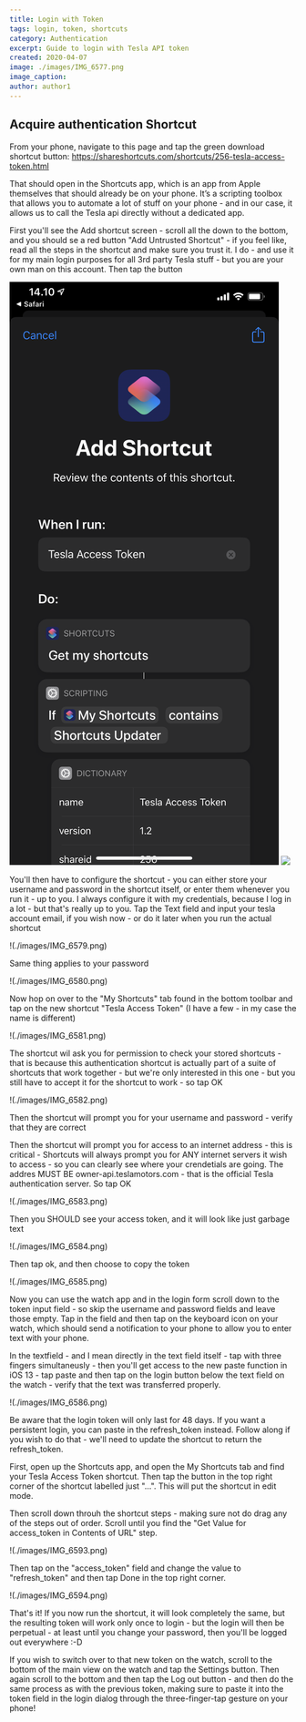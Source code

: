 ```yaml
---
title: Login with Token
tags: login, token, shortcuts
category: Authentication
excerpt: Guide to login with Tesla API token
created: 2020-04-07
image: ./images/IMG_6577.png
image_caption: 
author: author1
---
```


## Acquire authentication Shortcut

From your phone, navigate to this page and tap the green download shortcut button: https://shareshortcuts.com/shortcuts/256-tesla-access-token.html

That should open in the Shortcuts app, which is an app from Apple themselves that should already be on your phone. It’s a scripting toolbox that allows you to automate a lot of stuff on your phone - and in our case, it allows us to call the Tesla api directly without a dedicated app. 

First you'll see the Add shortcut screen - scroll all the down to the bottom, and you should se a red button "Add Untrusted Shortcut" - if you feel like, read all the steps in the shortcut and make sure you trust it. I do - and use it for my main login purposes for all 3rd party Tesla stuff - but you are your own man on this account. Then tap the button

![](./images/IMG_6577.png "") ![](./images/IMG_6578.png "")

You'll then have to configure the shortcut - you can either store your username and password in the shortcut itself, or enter them whenever you run it - up to you. I always configure it with my credentials, because I log in a lot - but that's really up to you. Tap the Text field and input your tesla account email, if you wish now - or do it later when you run the actual shortcut

!(./images/IMG_6579.png)

Same thing applies to your password

!(./images/IMG_6580.png)

Now hop on over to the "My Shortcuts" tab found in the bottom toolbar and tap on the new shortcut "Tesla Access Token" (I have a few - in my case the name is different)

!(./images/IMG_6581.png)

The shortcut wil ask you for permission to check your stored shortcuts - that is because this authentication shortcut is actually part of a suite of shortcuts that work together - but we're only interested in this one - but you still have to accept it for the shortcut to work - so tap OK

!(./images/IMG_6582.png)

Then the shortcut will prompt you for your username and password - verify that they are correct

Then the shortcut will prompt you for access to an internet address - this is critical - Shortcuts will always prompt you for ANY internet servers it wish to access - so you can clearly see where your crendetials are going. The addres MUST BE owner-api.teslamotors.com - that is the official Tesla authentication server. So tap OK

!(./images/IMG_6583.png)

Then you SHOULD see your access token, and it will look like just garbage text

!(./images/IMG_6584.png)

Then tap ok, and then choose to copy the token

!(./images/IMG_6585.png)

Now you can use the watch app and in the login form scroll down to the token input field - so skip the username and password fields and leave those empty. Tap in the field and then tap on the keyboard icon on your watch, which should send a notification to your phone to allow you to enter text with your phone. 

In the textfield - and I mean directly in the text field itself - tap with three fingers simultaneusly - then you'll get access to the new paste function in iOS 13 - tap paste and then tap on the login button below the text field on the watch - verify that the text was transferred properly. 

!(./images/IMG_6586.png)

Be aware that the login token will only last for 48 days. If you want a persistent login, you can paste in the refresh_token instead. Follow along if you wish to do that - we'll need to update the shortcut to return the refresh_token. 

First, open up the Shortcuts app, and open the My Shortcuts tab and find your Tesla Access Token shortcut. Then tap the button in the top right corner of the shortcut labelled just "...". This will put the shortcut in edit mode. 

Then scroll down throuh the shortcut steps - making sure not do drag any of the steps out of order. Scroll until you find the "Get Value for access_token in Contents of URL" step. 

!(./images/IMG_6593.png)

Then tap on the "access_token" field and change the value to "refresh_token" and then tap Done in the top right corner. 

!(./images/IMG_6594.png)

That's it! If you now run the shortcut, it will look completely the same, but the resulting token will work only once to login - but the login will then be perpetual - at least until you change your password, then you'll be logged out everywhere :-D

If you wish to switch over to that new token on the watch, scroll to the bottom of the main view on the watch and tap the Settings button. Then again scroll to the bottom and then tap the Log out button - and then do the same process as with the previous token, making sure to paste it into the token field in the login dialog through the three-finger-tap gesture on your phone!